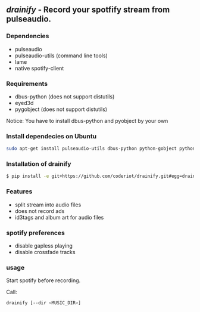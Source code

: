 ## *drainify* - Record your spotfify stream from pulseaudio.

### Dependencies
 * pulseaudio
 * pulseaudio-utils (command line tools)
 * lame
 * native spotify-client

### Requirements
 * dbus-python (does not support distutils)
 * eyed3d
 * pygobject (does not support distutils)

Notice: You have to install dbus-python and pyobject by your own

### Install dependecies on Ubuntu
```sh
sudo apt-get install pulseaudio-utils dbus-python python-gobject python-eye3d lame
```

### Installation of drainify

```sh
$ pip install -e git+https://github.com/coderiot/drainify.git#egg=drainify
```

### Features
 * split stream into audio files
 * does not record ads
 * id3tags and album art for audio files

### spotify preferences
 * disable gapless playing
 * disable crossfade tracks

### usage
Start spotify before recording.

Call:
```sh
drainify [--dir <MUSIC_DIR>]
```

